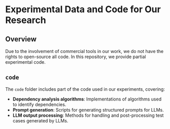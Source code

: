 # Experimental Data and Code for Our Research  

## Overview  
Due to the involvement of commercial tools in our work, we do not have the rights to open-source all code. In this repository, we provide partial experimental code.

## `code`  
The `code` folder includes part of the code used in our experiments, covering:  
- **Dependency analysis algorithms**: Implementations of algorithms used to identify dependencies.  
- **Prompt generation**: Scripts for generating structured prompts for LLMs.  
- **LLM output processing**: Methods for handling and post-processing test cases generated by LLMs.  
